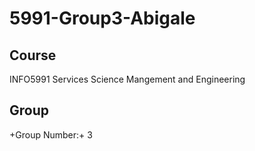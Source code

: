 # 5991-Group3-Abigale
## Course
INFO5991 Services Science Mangement and Engineering
## Group
+Group Number:+ 3
